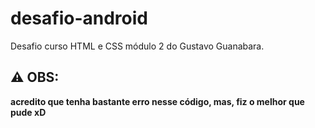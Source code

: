 # desafio-android
Desafio curso HTML e CSS módulo 2 do Gustavo Guanabara.

## ⚠ OBS:
**acredito que tenha bastante erro nesse código, mas, fiz o melhor que pude xD**